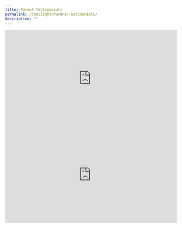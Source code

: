 ```yaml
---
title: Parent Testimonials
permalink: /spotlight/Parent-Testimonials/
description: ""
---
```

<iframe width="560" height="315" src="https://www.youtube.com/embed/F365u3UzXUw" title="YouTube video player" frameborder="0" allow="accelerometer; autoplay; clipboard-write; encrypted-media; gyroscope; picture-in-picture" allowfullscreen></iframe>


<iframe width="560" height="315" src="https://www.youtube.com/embed/PFzzKyumjhs" title="YouTube video player" frameborder="0" allow="accelerometer; autoplay; clipboard-write; encrypted-media; gyroscope; picture-in-picture" allowfullscreen></iframe>